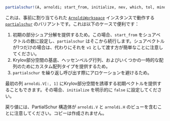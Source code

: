 ```julia
partialschur!(A, arnoldi; start_from, initialize, nev, which, tol, mindim, maxdim, restarts) → PartialSchur, History
```

これは、事前に割り当てられた [`ArnoldiWorkspace`](@ref) インスタンスで動作する [`partialschur`](@ref) のバリアントです。これは以下のケースで便利です：

1. 初期の部分シュア分解を提供するため。この場合、`start_from` をシュアベクトルの数に設定し、`partialschur` はそこから続行します。シュアベクトルが1つだけの場合は、代わりにそれを `v1` として渡す方が簡単なことに注意してください。
2. Krylov部分空間の基底、ヘッセンベルグ行列、およびいくつかの一時的な配列のためにカスタム配列タイプを提供するため。
3. `partialschur` を繰り返し呼び出す際にアロケーションを避けるため。

最初の列 `arnoldi.V[:, 1]` にKrylov部分空間を誘導する初期ベクトルを提供することもできます。その場合、`initialize` を明示的に `false` に設定してください。

戻り値には、PartialSchur 構造体が `arnoldi.V` と `arnoldi.H` のビューを含むことに注意してください。コピーは作成されません。

